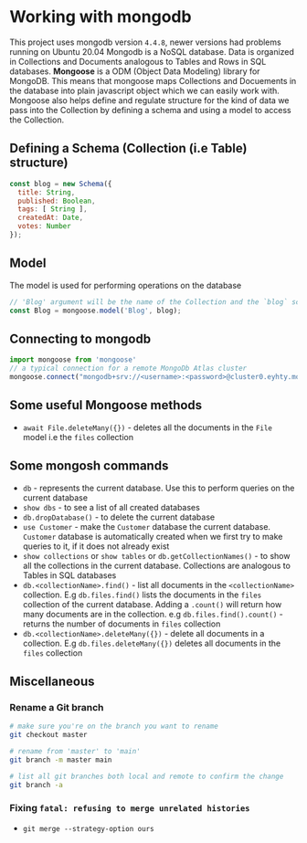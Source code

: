 # Working with mongodb
This project uses mongodb version `4.4.8`, newer versions had problems running on Ubuntu 20.04
Mongodb is a NoSQL database. Data is organized in Collections and Documents analogous to Tables and Rows in SQL databases.
**Mongoose** is a ODM (Object Data Modeling) library for MongoDB. This means that mongoose maps Collections and Docuements in the database into plain javascript object which we can easily work with. Mongoose also helps define and regulate structure for the kind of data we pass into the Collection by defining a schema and using a model to access the Collection.

## Defining a Schema (Collection (i.e Table) structure)

```js
const blog = new Schema({
  title: String,
  published: Boolean,
  tags: [ String ],
  createdAt: Date,
  votes: Number
});
```

## Model
The model is used for performing operations on the database
```js
// 'Blog' argument will be the name of the Collection and the `blog` schema will be applied to all its documents
const Blog = mongoose.model('Blog', blog);
```

## Connecting to mongodb
```js
import mongoose from 'mongoose'
// a typical connection for a remote MongoDb Atlas cluster
mongoose.connect("mongodb+srv://<username>:<password>@cluster0.eyhty.mongodb.net/myFirstDatabase?retryWrites=true&w=majority") 

```

## Some useful Mongoose methods
- `await File.deleteMany({})` - deletes all the documents in the `File` model i.e the `files` collection

## Some mongosh commands
- `db` - represents the current database. Use this to perform queries on the current database
- `show dbs` - to see a list of all created databases
- `db.dropDatabase()` - to delete the current database
- `use Customer` - make the `Customer` database the current database. `Customer` database is automatically created when we first try to make queries to it, if it does not already exist
-  `show collections` or `show tables` or `db.getCollectionNames()` - to show all the collections in the current database. Collections are analogous to Tables in SQL databases
- `db.<collectionName>.find()` - list all documents in the `<collectionName>` collection. E.g `db.files.find()` lists the documents in the `files` collection of the current database. Adding a `.count()` will return how many documents are in the collection. e.g `db.files.find().count()` - returns the number of documents in `files` collection
- `db.<collectionName>.deleteMany({})` - delete all documents in a collection. E.g `db.files.deleteMany({})` deletes all documents in the `files` collection

## Miscellaneous
### Rename a Git branch
```bash
# make sure you're on the branch you want to rename
git checkout master

# rename from 'master' to 'main'
git branch -m master main

# list all git branches both local and remote to confirm the change
git branch -a
```
### Fixing `fatal: refusing to merge unrelated histories`
- `git merge --strategy-option ours`